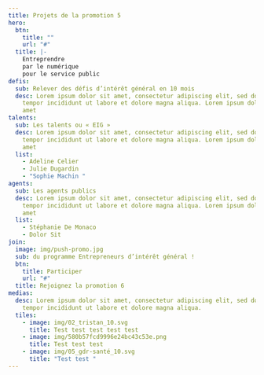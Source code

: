 ```yaml
---
title: Projets de la promotion 5
hero:
  btn:
    title: ""
    url: "#"
  title: |-
    Entreprendre
    par le numérique 
    pour le service public
defis:
  sub: Relever des défis d’intérêt général en 10 mois
  desc: Lorem ipsum dolor sit amet, consectetur adipiscing elit, sed do eiusmod
    tempor incididunt ut labore et dolore magna aliqua. Lorem ipsum dolor sit
    amet
talents:
  sub: Les talents ou « EIG »
  desc: Lorem ipsum dolor sit amet, consectetur adipiscing elit, sed do eiusmod
    tempor incididunt ut labore et dolore magna aliqua. Lorem ipsum dolor sit
    amet
  list:
    - Adeline Celier
    - Julie Dugardin
    - "Sophie Machin "
agents:
  sub: Les agents publics
  desc: Lorem ipsum dolor sit amet, consectetur adipiscing elit, sed do eiusmod
    tempor incididunt ut labore et dolore magna aliqua. Lorem ipsum dolor sit
    amet
  list:
    - Stéphanie De Monaco
    - Dolor Sit
join:
  image: img/push-promo.jpg
  sub: du programme Entrepreneurs d’intérêt général !
  btn:
    title: Participer
    url: "#"
  title: Rejoignez la promotion 6
medias:
  desc: Lorem ipsum dolor sit amet, consectetur adipiscing elit, sed do eiusmod
    tempor incididunt ut labore et dolore magna aliqua.
  tiles:
    - image: img/02_tristan_10.svg
      title: Test test test test test
    - image: img/580b57fcd9996e24bc43c53e.png
      title: Test test test
    - image: img/05_gdr-santé_10.svg
      title: "Test test "
---
```

